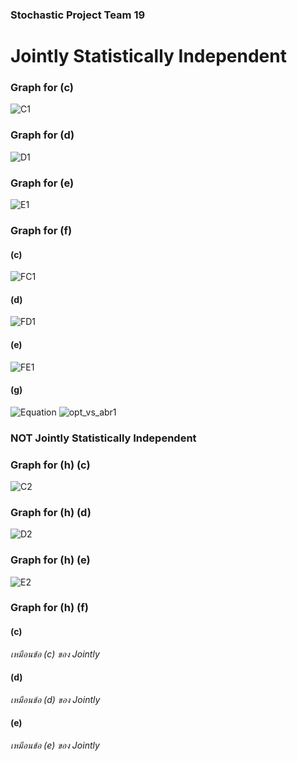 ### Stochastic Project Team 19

# Jointly Statistically Independent
### Graph for (c)
![C1](https://github.com/Wizardcn/Detection/blob/master/Figure/C1.png?raw=true)

### Graph for (d)
![D1](https://github.com/Wizardcn/Detection/blob/master/Figure/D1.png?raw=true)

### Graph for (e)
![E1](https://github.com/Wizardcn/Detection/blob/master/Figure/E1.png?raw=true)

### Graph for (f)
#### (c)
![FC1](https://github.com/Wizardcn/Detection/blob/master/Figure/FC1.png?raw=true)

#### (d)
![FD1](https://github.com/Wizardcn/Detection/blob/master/Figure/FD1.png?raw=true)

#### (e)
![FE1](https://github.com/Wizardcn/Detection/blob/master/Figure/FE1.png?raw=true)

#### (g)
![Equation](https://latex.codecogs.com/png.image?\dpi{110}&space;P(m_{0})&space;=&space;0.5&space;\:&space;P(m_{1})&space;=&space;0.5&space;\:&space;\sigma_{1}^2&space;=&space;9&space;\:&space;\sigma_{2}^2&space;=&space;9&space;\:&space;\sigma_{3}^2&space;=&space;9)
![opt_vs_abr1](https://github.com/Wizardcn/Detection/blob/master/Figure/opt_vs_abr1.png?raw=true)

### NOT Jointly Statistically Independent
### Graph for (h) (c)
![C2](https://github.com/Wizardcn/Detection/blob/master/Figure/C2.png?raw=true)

### Graph for (h) (d)
![D2](https://github.com/Wizardcn/Detection/blob/master/Figure/D2.png?raw=true)

### Graph for (h) (e)
![E2](https://github.com/Wizardcn/Detection/blob/master/Figure/E2.png?raw=true)


### Graph for (h) (f)
#### (c)
_เหมือนข้อ (c) ของ Jointly_

#### (d)
_เหมือนข้อ (d) ของ Jointly_

#### (e)
_เหมือนข้อ (e) ของ Jointly_

